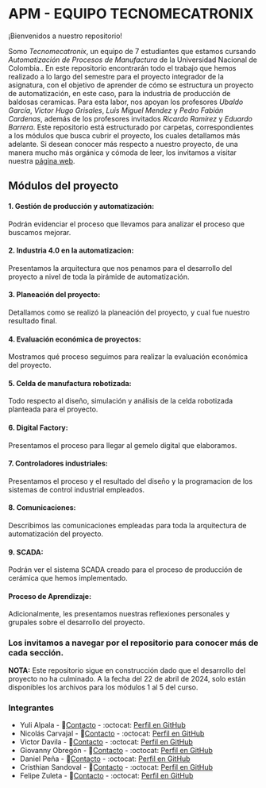 # APM - EQUIPO TECNOMECATRONIX

¡Bienvenidos a nuestro repositorio!

Somo *Tecnomecatronix*, un equipo de 7 estudiantes que estamos cursando *Automatización de Procesos de Manufactura* de la Universidad Nacional de Colombia.. En este repositorio encontrarán todo el trabajo que hemos realizado a lo largo del semestre para el proyecto integrador de la asignatura, con el objetivo de aprender de cómo se estructura un proyecto de automatización, en este caso, para la industria de producción de baldosas ceramicas. Para esta labor, nos apoyan los profesores *Ubaldo García*, *Victor Hugo Grisales*, *Luis Miguel Mendez* y *Pedro Fabián Cardenas*, además de los profesores invitados *Ricardo Ramírez* y *Eduardo Barrera*. Este repositorio está estructurado por carpetas, correspondientes a los módulos que busca cubrir el proyecto, los cuales detallamos más adelante. Si desean conocer más respecto a nuestro proyecto, de una manera mucho más orgánica y cómoda de leer, los invitamos a visitar nuestra [página web](https://tecnomecatronix-unal.webflow.io/).

## Módulos del proyecto
#### 1. Gestión de producción y automatización:
  Podrán evidenciar el proceso que llevamos para analizar el proceso que buscamos mejorar.
#### 2. Industria 4.0 en la automatizacion:
  Presentamos la arquitectura que nos penamos para el desarrollo del proyecto a nivel de toda la pirámide de automatización.
#### 3. Planeación del proyecto:
  Detallamos como se realizó la planeación del proyecto, y cual fue nuestro resultado final.
#### 4. Evaluación económica de proyectos:
  Mostramos qué proceso seguimos para realizar la evaluación económica del proyecto.
#### 5. Celda de manufactura robotizada:
  Todo respecto al diseño, simulación y análisis de la celda robotizada planteada para el proyecto.
#### 6. Digital Factory:
  Presentamos el proceso para llegar al gemelo digital que elaboramos.
#### 7. Controladores industriales:
  Presentamos el proceso y el resultado del diseño y la programacion de los sistemas de control industrial empleados.
#### 8. Comunicaciones:
  Describimos las comunicaciones empleadas para toda la arquitectura de automatización del proyecto.
#### 9. SCADA:
  Podrán ver el sistema SCADA creado para el proceso de producción de cerámica que hemos implementado.

#### Proceso de Aprendizaje:
  Adicionalmente, les presentamos nuestras reflexiones personales y grupales sobre el desarrollo del proyecto.

### Los invitamos a navegar por el repositorio para conocer más de cada sección.
**NOTA:** Este repositorio sigue en construcción dado que el desarrollo del proyecto no ha culminado. A la fecha del 22 de abril de 2024, solo están disponibles los archivos para los módulos 1 al 5 del curso.

### Integrantes
- Yuli Alpala - :email:[Contacto](mailto:yalpalac@unal.edu.co?subject=Contacto%20-%20TecnomecatroniX&body=Hola!%20Me%20interesa%20saber%20m%C3%A1s%20acerca%20de%20su%20proyecto) - :octocat: [Perfil en GitHub](https://github.com/YuliAlpala)
- Nicolás Carvajal - :email:[Contacto](mailto:jcarvajalu@unal.edu.co?subject=Contacto%20-%20TecnomecatroniX&body=Hola!%20Me%20interesa%20saber%20m%C3%A1s%20acerca%20de%20su%20proyecto) - :octocat: [Perfil en GitHub](https://github.com/jcarvajalu)
- Victor Davila - :email:[Contacto](mailto:vdavila@unal.edu.co?subject=Contacto%20-%20TecnomecatroniX&body=Hola!%20Me%20interesa%20saber%20m%C3%A1s%20acerca%20de%20su%20proyecto) - :octocat: [Perfil en GitHub](https://github.com/victordavila2311)
- Giovanny Obregón - :email:[Contacto](mailto:eobregon@unal.edu.co?subject=Contacto%20-%20TecnomecatroniX&body=Hola!%20Me%20interesa%20saber%20m%C3%A1s%20acerca%20de%20su%20proyecto) - :octocat: [Perfil en GitHub](https://github.com/Ggio0)
- Daniel Peña - :email:[Contacto](mailto:dpenap@unal.edu.co?subject=Contacto%20-%20TecnomecatroniX&body=Hola!%20Me%20interesa%20saber%20m%C3%A1s%20acerca%20de%20su%20proyecto) - :octocat: [Perfil en GitHub](https://github.com/danielCamiloP)
- Cristhian Sandoval - :email:[Contacto](mailto:csandovald@unal.edu.co?subject=Contacto%20-%20TecnomecatroniX&body=Hola!%20Me%20interesa%20saber%20m%C3%A1s%20acerca%20de%20su%20proyecto) - :octocat: [Perfil en GitHub](https://github.com/cristhiansito123)
- Felipe Zuleta - :email:[Contacto](mailto:azuletar@unal.edu.co?subject=Contacto%20-%20TecnomecatroniX&body=Hola!%20Me%20interesa%20saber%20m%C3%A1s%20acerca%20de%20su%20proyecto) - :octocat: [Perfil en GitHub](https://github.com/felipeZuleta)



